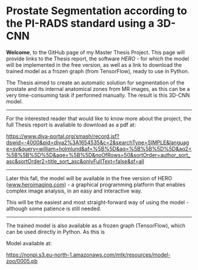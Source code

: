 # Prostate Segmentation according to the PI-RADS standard using a 3D-CNN

**Welcome**,
to the GitHub page of my Master Thesis Project.
This page will provide links to the Thesis report, the software *HERO* - for which the model will be implemented in the free version, as well as a link to download the trained model as a frozen graph (from TensorFlow), ready to use in Python.

The Thesis aimed to create an automatic solution for segmentation of the prostate and its internal anatomical zones from MR images, as this can be a very time-consuming task if performed manually.
The result is this 3D-CNN model.

---

For the interested reader that would like to know more about the project, the full Thesis report is avaliable to download as a pdf at:

https://www.diva-portal.org/smash/record.jsf?dswid=-4000&pid=diva2%3A1654535&c=2&searchType=SIMPLE&language=sv&query=william+holmlund&af=%5B%5D&aq=%5B%5B%5D%5D&aq2=%5B%5B%5D%5D&aqe=%5B%5D&noOfRows=50&sortOrder=author_sort_asc&sortOrder2=title_sort_asc&onlyFullText=false&sf=all

---

Later this fall, the model will be available in the free version of HERO (www.heroimaging.com) - a graphical programming platform that enables complex image analysis, in an easy and interactive way.

This will be the easiest and most straight-forward way of using the model - although some patience is still needed.

---

The trained model is also available as a frozen graph (TensorFlow), which can be used directly in Python.
As this is 

Model available at:

https://nonpi.s3.eu-north-1.amazonaws.com/mtk/resources/model-zoo/0005.pb
